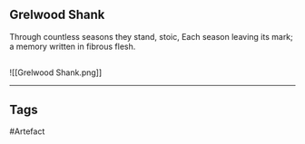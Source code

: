 ## Grelwood Shank
Through countless seasons they stand, stoic,
Each season leaving its mark;
a memory written in fibrous flesh.
## 
![[Grelwood Shank.png]]

---
## Tags
#Artefact